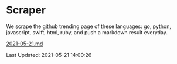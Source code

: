 # Scraper

We scrape the github trending page of these languages: go, python, javascript, swift, html, ruby, and push a markdown result everyday.

[2021-05-21.md](https://github.com/henson/Scraper/blob/master/2021-05-21.md)

Last Updated: 2021-05-21 14:00:26